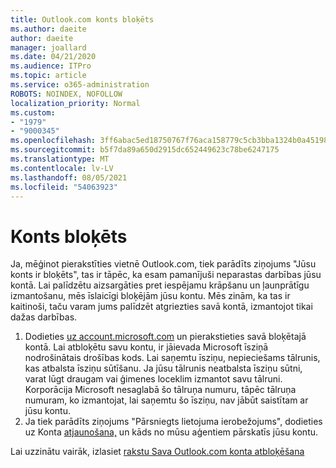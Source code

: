 ```yaml
---
title: Outlook.com konts bloķēts
ms.author: daeite
author: daeite
manager: joallard
ms.date: 04/21/2020
ms.audience: ITPro
ms.topic: article
ms.service: o365-administration
ROBOTS: NOINDEX, NOFOLLOW
localization_priority: Normal
ms.custom:
- "1979"
- "9000345"
ms.openlocfilehash: 3ff6abac5ed18750767f76aca158779c5cb3bba1324b0a451987cc37b4b0e239
ms.sourcegitcommit: b5f7da89a650d2915dc652449623c78be6247175
ms.translationtype: MT
ms.contentlocale: lv-LV
ms.lasthandoff: 08/05/2021
ms.locfileid: "54063923"
---
```

# <a name="account-locked"></a>Konts bloķēts

Ja, mēģinot pierakstīties vietnē Outlook.com, tiek parādīts ziņojums "Jūsu konts ir bloķēts", tas ir tāpēc, ka esam pamanījuši neparastas darbības jūsu kontā. Lai palīdzētu aizsargāties pret iespējamu krāpšanu un ļaunprātīgu izmantošanu, mēs īslaicīgi bloķējām jūsu kontu. Mēs zinām, ka tas ir kaitinoši, taču varam jums palīdzēt atgriezties savā kontā, izmantojot tikai dažas darbības.

1. Dodieties [uz account.microsoft.com](https://go.microsoft.com/fwlink/?linkid=2090484) un pierakstieties savā bloķētajā kontā. Lai atbloķētu savu kontu, ir jāievada Microsoft īsziņā nodrošinātais drošības kods. Lai saņemtu īsziņu, nepieciešams tālrunis, kas atbalsta īsziņu sūtīšanu. Ja jūsu tālrunis neatbalsta īsziņu sūtni, varat lūgt draugam vai ģimenes loceklim izmantot savu tālruni. Korporācija Microsoft nesaglabā šo tālruņa numuru, tāpēc tālruņa numuram, ko izmantojat, lai saņemtu šo īsziņu, nav jābūt saistītam ar jūsu kontu.
2. Ja tiek parādīts ziņojums "Pārsniegts lietojuma ierobežojums", dodieties uz Konta [atjaunošana,](https://go.microsoft.com/fwlink/?linkid=2090483) un kāds no mūsu aģentiem pārskatīs jūsu kontu.

Lai uzzinātu vairāk, izlasiet [rakstu Sava Outlook.com konta atbloķēšana](https://support.office.com/article/f4ad2701-d166-4d8b-8a6a-9af2a1f8a4c4?wt.mc_id=Office_Outlook_com_Alchemy) 